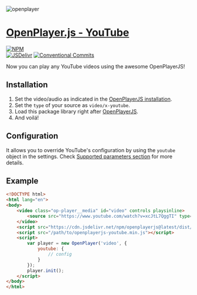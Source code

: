 ![openplayer](https://user-images.githubusercontent.com/910829/46182430-d4c0f380-c299-11e8-89a8-c7554a70b66c.png)

# [OpenPlayer.js - YouTube](https://www.openplayerjs.com)

[![NPM](https://nodei.co/npm/openplayerjs-youtube.png?downloads=true&downloadRank=true&stars=true)](https://nodei.co/npm/openplayerjs-youtube/)
<br>
[![JSDelivr](https://data.jsdelivr.com/v1/package/npm/openplayerjs-youtube/badge)](https://www.jsdelivr.com/package/npm/openplayerjs-youtube)
[![Conventional Commits](https://img.shields.io/badge/Conventional%20Commits-1.0.0-yellow.svg)](https://conventionalcommits.org)

Now you can play any YouTube videos using the awesome OpenPlayerJS!

## Installation

1. Set the video/audio as indicated in the [OpenPlayerJS installation](https://github.com/openplayerjs/openplayerjs#installation).
2. Set the `type` of your source as `video/x-youtube`.
3. Load this package library right after [OpenPlayerJS](https://github.com/openplayerjs/openplayerjs).
4. And voilá!

## Configuration

It allows you to override YouTube's configuration by using the `youtube` object in the settings. Check [Supported parameters section](https://developers.google.com/youtube/player_parameters#Parameters) for more details.

## Example

```html
<!DOCTYPE html>
<html lang="en">
<body>
    <video class="op-player__media" id="video" controls playsinline>
        <source src="https://www.youtube.com/watch?v=xcJtL7QggTI" type="video/x-youtube">
    </video>
    <script src="https://cdn.jsdelivr.net/npm/openplayerjs@latest/dist/openplayer.min.js"></script>
    <script src="/path/to/openplayerjs-youtube.min.js"></script>
    <script>
        var player = new OpenPlayer('video', {
            youtube: {
                // config
            }
        });
        player.init();
    </script>
</body>
</html>
```
